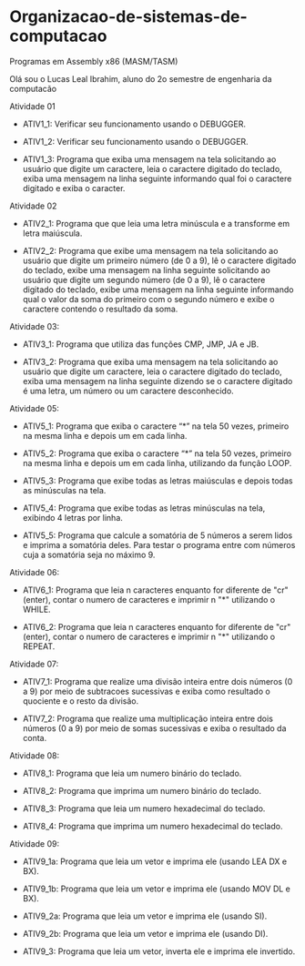 # Organizacao-de-sistemas-de-computacao
Programas em Assembly x86 (MASM/TASM)

Olá sou o Lucas Leal Ibrahim, aluno do 2o semestre de engenharia da computacão

Atividade 01
 
  - ATIV1_1: Verificar seu funcionamento usando o DEBUGGER.

  - ATIV1_2: Verificar seu funcionamento usando o DEBUGGER.

  - ATIV1_3: Programa que exiba uma mensagem na tela solicitando ao usuário que digite um caractere, leia o caractere digitado do teclado, exiba uma mensagem na linha seguinte informando qual foi o caractere digitado e exiba o caracter.

Atividade 02
 
  - ATIV2_1: Programa que que leia uma letra minúscula e a transforme em letra maiúscula.
 
  - ATIV2_2: Programa que exibe uma mensagem na tela solicitando ao usuário que digite um primeiro número (de 0 a 9), lê o caractere digitado do teclado, exibe uma mensagem na linha seguinte solicitando ao usuário que digite um segundo número (de 0 a 9), lê o caractere digitado do teclado, exibe uma mensagem na linha seguinte informando qual o valor da soma do primeiro com o segundo número e exibe o caractere contendo o resultado da soma.

Atividade 03:

  - ATIV3_1: Programa que utiliza das funções CMP, JMP, JA e JB.
 
  - ATIV3_2: Programa que exiba uma mensagem na tela solicitando ao usuário que digite um caractere, leia o caractere digitado do teclado, exiba uma mensagem na linha seguinte dizendo se o caractere digitado é uma letra, um número ou um caractere desconhecido.

Atividade 05:

  - ATIV5_1: Programa que exiba o caractere “*” na tela 50 vezes, primeiro na mesma linha e depois um em cada linha.

  - ATIV5_2: Programa que exiba o caractere “*” na tela 50 vezes, primeiro na mesma linha e depois um em cada linha, utilizando da função LOOP.

  - ATIV5_3: Programa que exibe todas as letras maiúsculas e depois todas as minúsculas na tela.

  - ATIV5_4: Programa que exibe todas as letras minúsculas na tela, exibindo 4 letras por linha.

  - ATIV5_5:  Programa que calcule a somatória de 5 números a serem lidos e imprima a somatória deles. Para testar o programa entre com números cuja a somatória seja no máximo 9.

Atividade 06:

  - ATIV6_1: Programa que leia n caracteres enquanto for diferente de "cr"(enter), contar o numero de caracteres e imprimir n "*" utilizando o WHILE.

  - ATIV6_2: Programa que leia n caracteres enquanto for diferente de "cr"(enter), contar o numero de caracteres e imprimir n "*" utilizando o REPEAT.

Atividade 07:

  - ATIV7_1: Programa que realize uma divisão inteira entre dois números (0 a 9) por meio de subtracoes sucessivas e exiba como resultado o quociente e o resto da divisão.

  - ATIV7_2: Programa que realize uma multiplicação inteira entre dois números (0 a 9) por meio de somas sucessivas e exiba o resultado da conta.

Atividade 08:

  - ATIV8_1: Programa que leia um numero binário do teclado.

  - ATIV8_2: Programa que imprima um numero binário do teclado.

  - ATIV8_3: Programa que leia um numero hexadecimal do teclado.

  - ATIV8_4: Programa que imprima um numero hexadecimal do teclado.

Atividade 09:

  - ATIV9_1a: Programa que leia um vetor e imprima ele (usando LEA DX e BX).

  - ATIV9_1b: Programa que leia um vetor e imprima ele (usando MOV DL e BX).

  - ATIV9_2a: Programa que leia um vetor e imprima ele (usando SI).

  - ATIV9_2b: Programa que leia um vetor e imprima ele (usando DI).

  - ATIV9_3: Programa que leia um vetor, inverta ele e imprima ele invertido.




